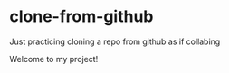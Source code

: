 # clone-from-github
Just practicing cloning a repo from github as if collabing

Welcome to my project!